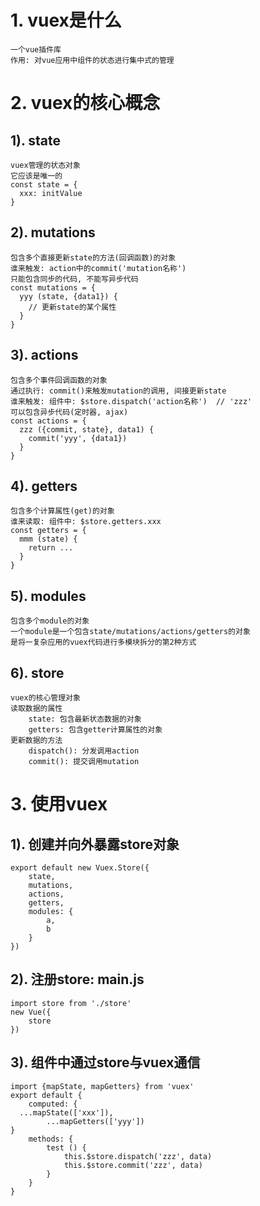 # 1. vuex是什么
    一个vue插件库
    作用: 对vue应用中组件的状态进行集中式的管理

# 2. vuex的核心概念
## 1). state
    vuex管理的状态对象
    它应该是唯一的
    const state = {
      xxx: initValue
    }

## 2). mutations
    包含多个直接更新state的方法(回调函数)的对象
    谁来触发: action中的commit('mutation名称')
    只能包含同步的代码, 不能写异步代码
    const mutations = {
      yyy (state, {data1}) {
        // 更新state的某个属性
      }
    }
## 3). actions
    包含多个事件回调函数的对象
    通过执行: commit()来触发mutation的调用, 间接更新state
    谁来触发: 组件中: $store.dispatch('action名称')  // 'zzz'
    可以包含异步代码(定时器, ajax)
    const actions = {
      zzz ({commit, state}, data1) {
        commit('yyy', {data1})
      }
    }

## 4). getters
    包含多个计算属性(get)的对象
    谁来读取: 组件中: $store.getters.xxx
    const getters = {
      mmm (state) {
        return ...
      }
    }

## 5). modules
    包含多个module的对象
    一个module是一个包含state/mutations/actions/getters的对象
    是将一复杂应用的vuex代码进行多模块拆分的第2种方式

## 6). store
    vuex的核心管理对象
    读取数据的属性
        state: 包含最新状态数据的对象
        getters: 包含getter计算属性的对象
    更新数据的方法
        dispatch(): 分发调用action
        commit(): 提交调用mutation

# 3. 使用vuex
## 1). 创建并向外暴露store对象
	export default new Vuex.Store({
		state,
		mutations,
		actions,
		getters,
		modules: {
			a,
			b
		}
	})

## 2). 注册store: main.js
	import store from './store'
	new Vue({
		store
	})


## 3). 组件中通过store与vuex通信
	import {mapState, mapGetters} from 'vuex'
	export default {
		computed: {
      ...mapState(['xxx']),
			...mapGetters(['yyy'])
    }
		methods: {
	        test () {
	            this.$store.dispatch('zzz', data)
	            this.$store.commit('zzz', data)
	        }
		}
	}

